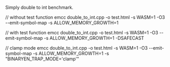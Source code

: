 Simply double to int benchmark.

// without test function
emcc double_to_int.cpp -o test.html -s WASM=1 -O3 --emit-symbol-map -s ALLOW_MEMORY_GROWTH=1

// with test function
emcc double_to_int.cpp -o test.html -s WASM=1 -O3 --emit-symbol-map -s ALLOW_MEMORY_GROWTH=1 -DSAFECAST

// clamp mode
emcc double_to_int.cpp -o test.html -s WASM=1 -O3 --emit-symbol-map -s ALLOW_MEMORY_GROWTH=1 -s "BINARYEN_TRAP_MODE='clamp'"